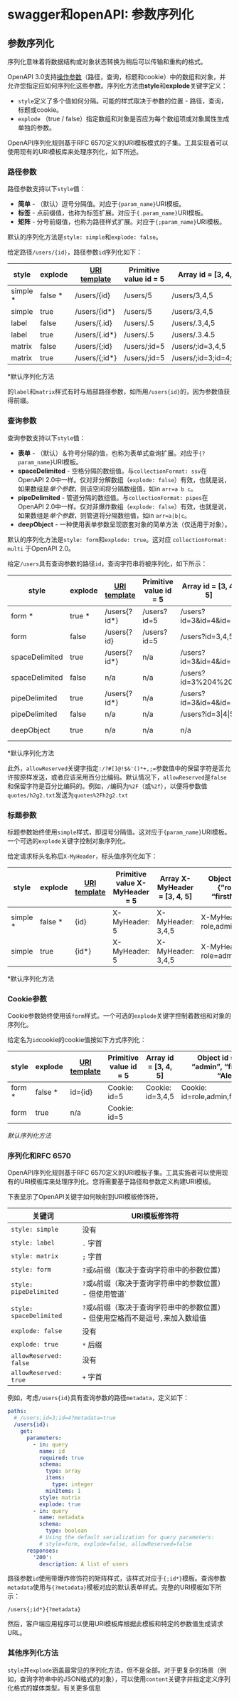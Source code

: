 # swagger和openAPI: 参数序列化

## 参数序列化

序列化意味着将数据结构或对象状态转换为稍后可以传输和重构的格式。

OpenAPI 3.0支持[操作参数](https://www.breakyizhan.com/swagger/2820.html)（路径，查询，标题和cookie）中的数组和对象，并允许您指定应如何序列化这些参数。序列化方法由**style**和**explode**关键字定义：

- `style`定义了多个值如何分隔。可能的样式取决于参数的位置 - 路径，查询，标题或cookie。
- `explode` （true / false）指定数组和对象是否应为每个数组项或对象属性生成单独的参数。

OpenAPI序列化规则基于RFC 6570定义的URI模板模式的子集。工具实现者可以使用现有的URI模板库来处理序列化，如下所述。

### 路径参数

路径参数支持以下`style`值：

- **简单** - （默认）逗号分隔值。对应于`{param_name}`URI模板。
- **标签** - 点前缀值，也称为标签扩展。对应于`{.param_name}`URI模板。
- **矩阵** - 分号前缀值，也称为路径样式扩展。对应于`{;param_name}`URI模板。

默认的序列化方法是`style: simple`和`explode: false`。

给定路径`/users/{id}`，路径参数`id`序列化如下：

| style    | explode | [URI template](https://swagger.io/docs/specification/serialization/#uri-templates) | Primitive value id = 5 | Array id = [3, 4, 5]   | Object id = {“role”: “admin”, “firstName”: “Alex”} |
| -------- | ------- | ------------------------------------------------------------ | ---------------------- | ---------------------- | -------------------------------------------------- |
| simple * | false * | /users/{id}                                                  | /users/5               | /users/3,4,5           | /users/role,admin,firstName,Alex                   |
| simple   | true    | /users/{id*}                                                 | /users/5               | /users/3,4,5           | /users/role=admin,firstName=Alex                   |
| label    | false   | /users/{.id}                                                 | /users/.5              | /users/.3,4,5          | /users/.role,admin,firstName,Alex                  |
| label    | true    | /users/{.id*}                                                | /users/.5              | /users/.3.4.5          | /users/.role=admin.firstName=Alex                  |
| matrix   | false   | /users/{;id}                                                 | /users/;id=5           | /users/;id=3,4,5       | /users/;id=role,admin,firstName,Alex               |
| matrix   | true    | /users/{;id*}                                                | /users/;id=5           | /users/;id=3;id=4;id=5 | /users/;role=admin;firstName=Alex                  |

*默认序列化方法

的`label`和`matrix`样式有时与局部路径参数，如所用`/users{id}`的，因为参数值获得前缀。

### 查询参数

查询参数支持以下`style`值：

- **表单** - （默认）＆符号分隔的值，也称为表单式查询扩展。对应于`{?param_name}`URI模板。
- **spaceDelimited** - 空格分隔的数组值。与`collectionFormat: ssv`在OpenAPI 2.0中一样。仅对非分解数组（`explode: false`）有效，也就是说，如果数组是*单个参数*，则该空间将分隔数组值，如in `arr=a b c`。
- **pipeDelimited** - 管道分隔的数组值。与`collectionFormat: pipes`在OpenAPI 2.0中一样。仅对非爆炸数组（`explode: false`）有效，也就是说，如果数组是*单个参数*，则管道将分隔数组值，如in `arr=a|b|c`。
- **deepObject** - 一种使用表单参数呈现嵌套对象的简单方法（仅适用于对象）。

默认的序列化方法是`style: form`和`explode: true`。这对应   `collectionFormat: multi` 于OpenAPI 2.0。

给定`/users`具有查询参数的路径`id`，查询字符串将被序列化，如下所示：

| style          | explode | [URI template](https://swagger.io/docs/specification/serialization/#uri-templates) | Primitive value id = 5 | Array id = [3, 4, 5]  | Object id = {“role”: “admin”, “firstName”: “Alex”} |
| -------------- | ------- | ------------------------------------------------------------ | ---------------------- | --------------------- | -------------------------------------------------- |
| form *         | true *  | /users{?id*}                                                 | /users?id=5            | /users?id=3&id=4&id=5 | /users?role=admin&firstName=Alex                   |
| form           | false   | /users{?id}                                                  | /users?id=5            | /users?id=3,4,5       | /users?id=role,admin,firstName,Alex                |
| spaceDelimited | true    | /users{?id*}                                                 | n/a                    | /users?id=3&id=4&id=5 | n/a                                                |
| spaceDelimited | false   | n/a                                                          | n/a                    | /users?id=3%204%205   | n/a                                                |
| pipeDelimited  | true    | /users{?id*}                                                 | n/a                    | /users?id=3&id=4&id=5 | n/a                                                |
| pipeDelimited  | false   | n/a                                                          | n/a                    | /users?id=3\|4\|5     | n/a                                                |
| deepObject     | true    | n/a                                                          | n/a                    | n/a                   | /users?id[role]=admin&id[firstName]=Alex           |

*默认序列化方法

此外，`allowReserved`关键字指定`:/?#[]@!$&'()*+,;=`参数值中的保留字符是否允许按原样发送，或者应该采用百分比编码。默认情况下，`allowReserved`是`false`和保留字符是百分比编码的。例如，`/`编码为`%2F`（或`%2f`），以便将参数值`quotes/h2g2.txt`发送为`quotes%2Fh2g2.txt`

### 标题参数

标题参数始终使用`simple`样式，即逗号分隔值。这对应于`{param_name}`URI模板。一个可选的`explode`关键字控制对象序列化。

给定请求标头名称后`X-MyHeader`，标头值序列化如下：

| style    | explode | [URI template](https://swagger.io/docs/specification/serialization/#uri-templates) | Primitive value X-MyHeader = 5 | Array X-MyHeader = [3, 4, 5] | Object X-MyHeader = {“role”: “admin”, “firstName”: “Alex”} |
| -------- | ------- | ------------------------------------------------------------ | ------------------------------ | ---------------------------- | ---------------------------------------------------------- |
| simple * | false * | {id}                                                         | X-MyHeader: 5                  | X-MyHeader: 3,4,5            | X-MyHeader: role,admin,firstName,Alex                      |
| simple   | true    | {id*}                                                        | X-MyHeader: 5                  | X-MyHeader: 3,4,5            | X-MyHeader: role=admin,firstName=Alex                      |

*默认序列化方法

### Cookie参数

Cookie参数始终使用该`form`样式。一个可选的`explode`关键字控制着数组和对象的序列化。

给定名为`id`cookie的cookie值按如下方式序列化：

| style  | explode | [URI template](https://swagger.io/docs/specification/serialization/#uri-templates) | Primitive value id = 5 | Array id = [3, 4, 5] | Object id = {“role”: “admin”, “firstName”: “Alex”} |
| ------ | ------- | ------------------------------------------------------------ | ---------------------- | -------------------- | -------------------------------------------------- |
| form * | false * | id={id}                                                      | Cookie: id=5           | Cookie: id=3,4,5     | Cookie: id=role,admin,firstName,Alex               |
| form   | true    | n/a                                                          | Cookie: id=5           |                      |                                                    |

 

*默认序列化方法*

### 序列化和RFC 6570

OpenAPI序列化规则基于RFC 6570定义的URI模板子集。工具实施者可以使用现有的URI模板库来处理序列化。您将需要基于路径和参数定义构建URI模板。

下表显示了OpenAPI关键字如何映射到URI模板修饰符。

| 关键词                  | URI模板修饰符                                                |
| ----------------------- | ------------------------------------------------------------ |
| `style: simple`         | 没有                                                         |
| `style: label`          | `.` 字首                                                     |
| `style: matrix`         | `;` 字首                                                     |
| `style: form`           | `?`或`&`前缀（取决于查询字符串中的参数位置）                 |
| `style: pipeDelimited`  | `?`或`&`前缀（取决于查询字符串中的参数位置） - 但使用管道`|`而不是逗号`,`来加入数组值 |
| `style: spaceDelimited` | `?`或`&`前缀（取决于查询字符串中的参数位置） - 但使用空格而不是逗号`,`来加入数组值 |
| `explode: false`        | 没有                                                         |
| `explode: true`         | `*` 后缀                                                     |
| `allowReserved: false`  | 没有                                                         |
| `allowReserved: true`   | `+` 字首                                                     |

例如，考虑`/users{id}`具有查询参数的路径`metadata`，定义如下：

```yaml
paths:
  # /users;id=3;id=4?metadata=true
  /users{id}:
    get:
      parameters:
        - in: query
          name: id
          required: true
          schema:
            type: array
            items:
              type: integer
            minItems: 1
          style: matrix
          explode: true
        - in: query
          name: metadata
          schema:
            type: boolean
          # Using the default serialization for query parameters:
          # style=form, explode=false, allowReserved=false
      responses:
        '200':
          description: A list of users		
```

路径参数`id`使用带爆炸修饰符的矩阵样式，该样式对应于`{;id*}`模板。查询参数`metadata`使用与`{?metadata}`模板对应的默认表单样式。完整的URI模板如下所示：

```
/users{;id*}{?metadata}
```

然后，客户端应用程序可以使用URI模板库根据此模板和特定的参数值生成请求URL。

### 其他序列化方法

`style`并`explode`涵盖最常见的序列化方法，但不是全部。对于更复杂的场景（例如，查询字符串中的JSON格式的对象），可以使用`content`关键字并指定定义序列化格式的媒体类型。有关更多信息